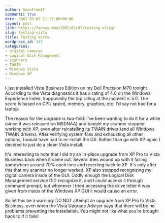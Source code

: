 ```yaml
---
author: SeanFromIT
comments: true
date: 2007-03-07 11:32:00+00:00
layout: post
link: https://feeney.mba/2007/03/07/testing-vista/
slug: testing-vista
title: Testing Vista
wordpress_id: 317
categories:
- digital cameras
- Logical Disk Management
- scanners
- TWAIN
- Windows Vista
- Windows XP
---
```


I just installed Vista Business Edition on my Dell Precision M70 tonight. According to the Vista diagnostics it has a rating of 4.0 on the Windows Experience Index. Supposedly the top rating at the moment is 5.0. The score is based on CPU speed, memory, graphics, etc. I'd say not bad for a laptop.  
  
The reason for the upgrade is two-fold: I've been wanting to do it for a while (since it was released on MSDNAA) and tonight my scanner stopped working with XP, even after reinstalling its TWAIN driver (and all Windows TWAIN drivers). After verifying system files and exhausting all other options, I would have had to re-install the OS. Rather than go with XP again I decided to just do a clean Vista install.  
  
It's interesting to note that I did try an in-place upgrade from XP Pro to Vista Business back when it came out. Several tries wound up with it failing somewhere around 70% each time and reverting back to XP. It's only after this that my scanner no longer worked. XP also stopped recognizing my digital camera inside of the GUI. Oddly enough the Logical Disk Management service DID recognize it, and I could access it through command prompt, but whenever I tried accessing the drive letter it was given from inside of the Windows XP GUI it would cause an error.  
  
So let this be a warning: DO NOT attempt an upgrade from XP Pro to Vista Business, even when the Vista Upgrade Adviser says that there will be no problems preventing the installation. You might not like what you're brought back to if it fails!
